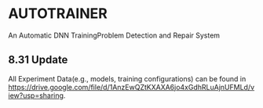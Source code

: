 # AUTOTRAINER
An Automatic DNN TrainingProblem Detection and Repair System


## 8.31 Update
All Experiment Data(e.g., models, training configurations) can be found in https://drive.google.com/file/d/1AnzEwQZtKXAXA6jo4xGdhRLuAjnUFMLd/view?usp=sharing.

